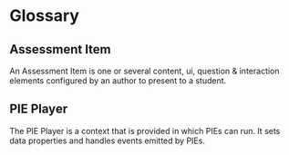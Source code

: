 # Glossary

## Assessment Item
An Assessment Item is one or several content, ui, question & interaction elements configured by an author to present to a student.

## PIE Player
The PIE Player is a context that is provided in which PIEs can run. It sets data properties and handles events emitted by PIEs.

